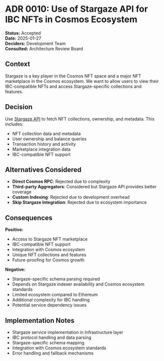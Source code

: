 # ADR 0010: Use of Stargaze API for IBC NFTs in Cosmos Ecosystem

**Status:** Accepted  
**Date:** 2025-01-27  
**Deciders:** Development Team  
**Consulted:** Architecture Review Board  

## Context  
Stargaze is a key player in the Cosmos NFT space and a major NFT marketplace in the Cosmos ecosystem. We want to allow users to view their IBC-compatible NFTs and access Stargaze-specific collections and features.

## Decision  
Use [Stargaze API](http://nft-api.mainnet.stargaze-apis.com/) to fetch NFT collections, ownership, and metadata. This includes:
- NFT collection data and metadata
- User ownership and balance queries
- Transaction history and activity
- Marketplace integration data
- IBC-compatible NFT support

## Alternatives Considered  
- **Direct Cosmos RPC**: Rejected due to complexity
- **Third-party Aggregators**: Considered but Stargaze API provides better coverage
- **Custom Indexing**: Rejected due to development overhead
- **Skip Stargaze Integration**: Rejected due to ecosystem importance

## Consequences  
**Positive:**
- Access to Stargaze NFT marketplace
- IBC-compatible NFT support
- Integration with Cosmos ecosystem
- Unique NFT collections and features
- Future-proofing for Cosmos growth

**Negative:**
- Stargaze-specific schema parsing required
- Depends on Stargaze indexer availability and Cosmos ecosystem standards
- Limited ecosystem compared to Ethereum
- Additional complexity for IBC handling
- Potential service dependency issues

## Implementation Notes  
- Stargaze service implementation in Infrastructure layer
- IBC protocol handling and data parsing
- Stargaze-specific schema mapping
- Integration with Cosmos ecosystem standards
- Error handling and fallback mechanisms
